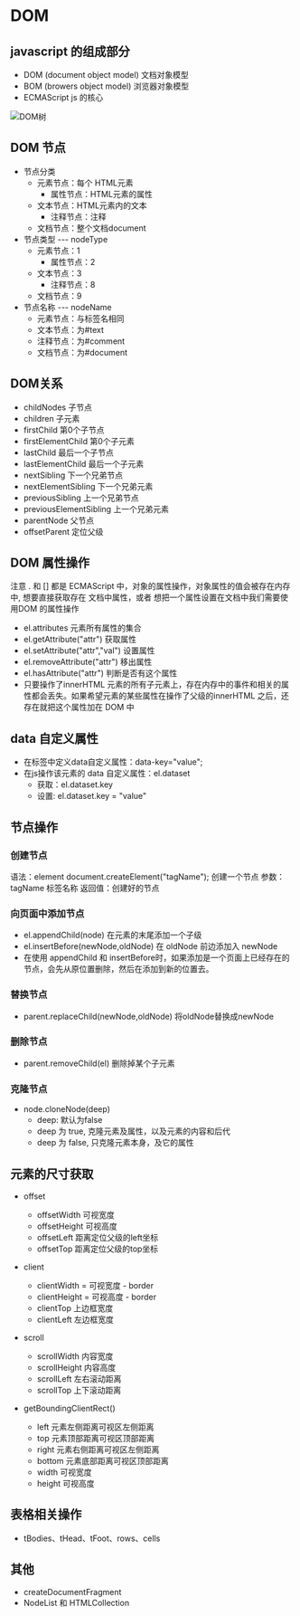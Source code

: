 # DOM

## javascript 的组成部分
- DOM (document object model) 文档对象模型
- BOM (browers object model) 浏览器对象模型
- ECMAScript js 的核心

![DOM树](./DOMltree.gif)

## DOM 节点
- 节点分类
  - 元素节点：每个 HTML元素	
    - 属性节点：HTML元素的属性
  - 文本节点：HTML元素内的文本	
    - 注释节点：注释 <!---->
  - 文档节点：整个文档document		
- 节点类型 --- nodeType
  - 元素节点：1	
    - 属性节点：2
  - 文本节点：3	
    - 注释节点：8
  - 文档节点：9
- 节点名称 --- nodeName
  - 元素节点：与标签名相同	
  - 文本节点：为#text	
  - 注释节点：为#comment
  - 文档节点：为#document    

## DOM关系
- childNodes 子节点
- children 子元素 
- firstChild 第0个子节点
- firstElementChild 第0个子元素
- lastChild 最后一个子节点
- lastElementChild 最后一个子元素
- nextSibling 下一个兄弟节点
- nextElementSibling 下一个兄弟元素
- previousSibling 上一个兄弟节点
- previousElementSibling 上一个兄弟元素
- parentNode 父节点
- offsetParent 定位父级

## DOM 属性操作
注意 . 和 [] 都是 ECMAScript 中，对象的属性操作，对象属性的值会被存在内存中, 想要直接获取存在 文档中属性，或者 想把一个属性设置在文档中我们需要使用DOM 的属性操作
- el.attributes 元素所有属性的集合
- el.getAttribute("attr") 获取属性
- el.setAttribute("attr","val") 设置属性
- el.removeAttribute("attr") 移出属性
- el.hasAttribute("attr") 判断是否有这个属性
- 只要操作了innerHTML 元素的所有子元素上，存在内存中的事件和相关的属性都会丢失。如果希望元素的某些属性在操作了父级的innerHTML 之后，还存在就把这个属性加在 DOM 中

## data 自定义属性
- 在标签中定义data自定义属性：data-key="value";
- 在js操作该元素的 data 自定义属性：el.dataset
    - 获取：el.dataset.key
    - 设置: el.dataset.key = "value"

## 节点操作

### 创建节点
语法：element document.createElement("tagName"); 创建一个节点
参数：tagName 标签名称
返回值：创建好的节点

### 向页面中添加节点
- el.appendChild(node)  在元素的末尾添加一个子级
- el.insertBefore(newNode,oldNode) 在 oldNode 前边添加入 newNode 
- 在使用 appendChild 和 insertBefore时，如果添加是一个页面上已经存在的节点，会先从原位置删除，然后在添加到新的位置去。

### 替换节点
- parent.replaceChild(newNode,oldNode) 将oldNode替换成newNode

### 删除节点
- parent.removeChild(el) 删除掉某个子元素

### 克隆节点
- node.cloneNode(deep) 
    - deep: 默认为false
    - deep 为 true, 克隆元素及属性，以及元素的内容和后代
    - deep 为 false, 只克隆元素本身，及它的属性

## 元素的尺寸获取
- offset
    - offsetWidth  可视宽度
    - offsetHeight 可视高度 
    - offsetLeft   距离定位父级的left坐标 
    - offsetTop    距离定位父级的top坐标

- client
    - clientWidth = 可视宽度 - border
    - clientHeight = 可视高度 - border
    - clientTop    上边框宽度
    - clientLeft   左边框宽度 

- scroll
    - scrollWidth   内容宽度
    - scrollHeight  内容高度
    - scrollLeft    左右滚动距离
    - scrollTop     上下滚动距离

- getBoundingClientRect()
    - left   元素左侧距离可视区左侧距离
    - top    元素顶部距离可视区顶部距离
    - right  元素右侧距离可视区左侧距离
    - bottom 元素底部距离可视区顶部距离
    - width  可视宽度 
    - height 可视高度

## 表格相关操作
- tBodies、tHead、tFoot、rows、cells

## 其他
- createDocumentFragment
- NodeList 和 HTMLCollection 